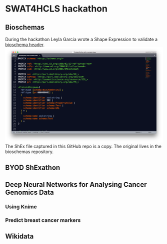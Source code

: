 # SWAT4HCLS hackathon

## Bioschemas
During the hackathon Leyla Garcia wrote a Shape Expression to validate a [bioschema header](./ProteinEntity-with-context.shex).
![shex_image](https://github.com/andrawaag/SWAT4HCLS-2017-hackathon/blob/master/screendumps/proteinShEx.png?raw=true "ProteinEntity-with-context") The ShEx file captured in this GitHub repo is a copy. The original lives in the bioschemas repository.

## BYOD ShExathon



## Deep Neural Networks for Analysing Cancer Genomics Data
### Using Knime

### Predict breast cancer markers

## Wikidata
